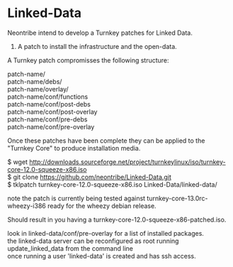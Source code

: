 Linked-Data
===========

Neontribe intend to develop a Turnkey patches for Linked Data.

1) A patch to install the infrastructure and the open-data.  

A Turnkey patch compromisses the following structure:

patch-name/  
patch-name/debs/  
patch-name/overlay/  
patch-name/conf/functions  
patch-name/conf/post-debs  
patch-name/conf/post-overlay  
patch-name/conf/pre-debs  
patch-name/conf/pre-overlay  

Once these patches have been complete they can be applied to the "Turnkey Core" to produce installation media.

$ wget http://downloads.sourceforge.net/project/turnkeylinux/iso/turnkey-core-12.0-squeeze-x86.iso  
$ git clone https://github.com/neontribe/Linked-Data.git  
$ tklpatch turnkey-core-12.0-squeeze-x86.iso Linked-Data/linked-data/  

note the patch is currently being tested against turnkey-core-13.0rc-wheezy-i386 ready for the wheezy debian release.  

Should result in you having a turnkey-core-12.0-squeeze-x86-patched.iso.  

look in linked-data/conf/pre-overlay for a list of installed packages.  
the linked-data server can be reconfigured as root running update_linked_data from the command line  
once running a user 'linked-data' is created and has ssh access. 
